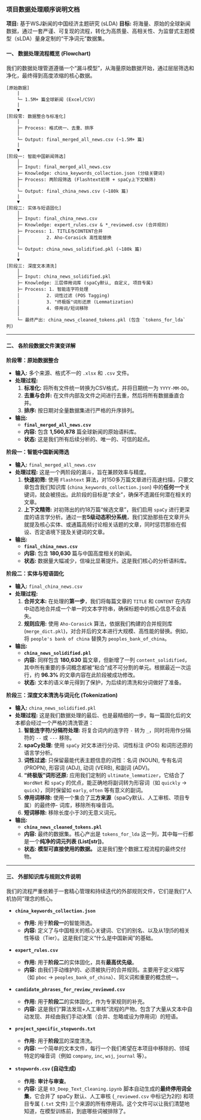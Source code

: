 
### **项目数据处理顺序说明文档**

**项目:** 基于WSJ新闻的中国经济主题研究 (sLDA)
**目标:** 将海量、原始的全球新闻数据，通过一套严谨、可复现的流程，转化为高质量、高相关性、为监督式主题模型（sLDA）量身定制的“干净词元”数据集。

#### **一、 数据处理流程概览 (Flowchart)**

我们的数据处理管道遵循一个“漏斗模型”，从海量原始数据开始，通过层层筛选和净化，最终得到高度浓缩的核心数据。

```
[原始数据]
    |
    └─ 1.5M+ 篇全球新闻 (Excel/CSV)
    |
    ▼
[阶段零: 数据整合与标准化]
    │
    ├─ Process: 格式统一、去重、排序
    │
    └─ Output: final_merged_all_news.csv (~1.5M+ 篇)
    |
    ▼
[阶段一: 智能中国新闻筛选]
    │
    ├─ Input: final_merged_all_news.csv
    ├─ Knowledge: china_keywords_collection.json (分级关键词)
    ├─ Process: 两阶段筛选 (Flashtext初筛 + spaCy上下文精筛)
    │
    └─ Output: final_china_news.csv (~180k 篇)
    |
    ▼
[阶段二: 实体与短语固化]
    │
    ├─ Input: final_china_news.csv
    ├─ Knowledge: expert_rules.csv & *_reviewed.csv (合并规则)
    ├─ Process: 1. TITLE与CONTENT合并
    │          2. Aho-Corasick 高性能替换
    │
    └─ Output: china_news_solidified.pkl (~180k 篇)
    |
    ▼
[阶段三: 深度文本清洗]
    │
    ├─ Input: china_news_solidified.pkl
    ├─ Knowledge: 三层停用词库 (spaCy默认, 自定义, 项目专属)
    ├─ Process: 1. 智能连字符处理
    │          2. 词性过滤 (POS Tagging)
    │          3. "终极版"词形还原 (Lemmatization)
    │          4. 停用词/短词移除
    │
    └─ 最终产出: china_news_cleaned_tokens.pkl (包含 `tokens_for_lda` 列)
```

---

#### **二、 各阶段数据文件演变详解**

**阶段零：原始数据整合**

*   **输入:** 多个来源、格式不一的 `.xlsx` 和 `.csv` 文件。
*   **处理过程:**
    1.  **标准化:** 将所有文件统一转换为CSV格式，并将日期统一为 `YYYY-MM-DD`。
    2.  **去重与合并:** 在文件内部及文件之间进行去重，然后将所有数据垂直合并。
    3.  **排序:** 按日期对全量数据集进行严格的升序排列。
*   **输出:**
    *   **`final_merged_all_news.csv`**
    *   **内容:** 包含 **1,560,878** 篇全球新闻的原始语料库。
    *   **状态:** 这是我们所有后续分析的、唯一的、可信的起点。

**阶段一：智能中国新闻筛选**

*   **输入:** `final_merged_all_news.csv`
*   **处理过程:** 这是一个两阶段的漏斗，旨在兼顾效率与精度。
    1.  **快速初筛:** 使用 `Flashtext` 算法，对150多万篇文章进行高速扫描，只要文章包含我们知识库 (`china_keywords_collection.json`) 中的**任何一个**关键词，就会被捞出。此阶段的目标是“求全”，确保不遗漏任何潜在相关的文章。
    2.  **上下文精筛:** 对初筛出的约18万篇“候选文章”，我们启用 `spaCy` 进行更深度的语言学分析。通过一套**5级动态积分系统**，我们奖励那些在文章开头就提及核心实体、或通篇高频讨论相关话题的文章，同时惩罚那些在假设、否定语境下提及关键词的文章。
*   **输出:**
    *   **`final_china_news.csv`**
    *   **内容:** 包含 **180,630** 篇与中国高度相关的新闻。
    *   **状态:** 数据量大幅减少，信噪比显著提升。这是我们核心的分析语料库。

**阶段二：实体与短语固化**

*   **输入:** `final_china_news.csv`
*   **处理过程:**
    1.  **合并文本:** 在处理的**第一步**，我们将每篇文章的 `TITLE` 和 `CONTENT` 在内存中动态地合并成一个单一的文本字符串，确保标题中的核心信息不会丢失。
    2.  **规则应用:** 使用 `Aho-Corasick` 算法，依据我们构建的合并规则库 (`merge_dict.pkl`)，对合并后的文本进行大规模、高性能的替换。例如，将 `people's bank of china` 替换为 `peoples_bank_of_china`。
*   **输出:**
    *   **`china_news_solidified.pkl`**
    *   **内容:** 同样包含 **180,630** 篇文章，但新增了一列 `content_solidified`，其中所有重要的多词概念都被“粘合”成不可分割的单元。根据最近一次运行，约 **96.3%** 的文章内容在此阶段被成功修改。
    *   **状态:** 文本的语义单元得到了保护，为后续的清洗和分词做好了准备。

**阶段三：深度文本清洗与词元化 (Tokenization)**

*   **输入:** `china_news_solidified.pkl`
*   **处理过程:** 这是我们数据处理的最后、也是最精细的一步。每一篇固化后的文本都会经过一个严格的清洗管道：
    1.  **智能连字符/分隔符处理:** 将复合词内的连字符 `-` 转为 `_`，同时将用作分隔符的 `--` 或 `---` 移除。
    2.  **spaCy处理:** 使用 `spaCy` 对文本进行分词、词性标注 (POS) 和词形还原的语言学分析。
    3.  **词性过滤:** 只保留最能代表主题信息的词性：名词 (NOUN), 专有名词 (PROPN), 形容词 (ADJ), 动词 (VERB), 和副词 (ADV)。
    4.  **“终极版”词形还原:** 应用我们定制的 `ultimate_lemmatizer`，它结合了 `WordNet` 和 `spaCy` 的优点，能正确地将副词转为形容词（如 `quickly` -> `quick`），同时保留如 `early`, `often` 等有意义的副词。
    5.  **停用词移除:** 使用一个集合了**三方来源**（spaCy默认、人工审核、项目专属）的最终停- 词库，移除所有噪音词。
    6.  **短词移除:** 移除长度小于3的无意义词元。
*   **输出:**
    *   **`china_news_cleaned_tokens.pkl`**
    *   **内容:** 最终的数据集。核心产出是 `tokens_for_lda` 这一列，其中每一行都是一个**纯净的词元列表 (List[str])**。
    *   **状态:** **模型可直接使用的数据。** 这是我们整个数据工程流程的最终交付物。

---

#### **三、 外部知识库与规则文件说明**

我们的流程严重依赖于一套精心管理和持续迭代的外部规则文件，它们是我们“人机协同”理念的核心。

*   **`china_keywords_collection.json`**
    *   **作用:** 用于**阶段一**的智能筛选。
    *   **内容:** 定义了与中国相关的核心关键词、它们的别名、以及从1到5的相关性等级（Tier）。这是我们定义“什么是中国新闻”的基础。

*   **`expert_rules.csv`**
    *   **作用:** 用于**阶段二**的实体固化，具有**最高优先级**。
    *   **内容:** 由我们手动维护的、必须被执行的合并规则。主要用于定义缩写（如 `pboc` -> `peoples_bank_of_china`）、同义词和重要的概念统一。

*   **`candidate_phrases_for_review_reviewed.csv`**
    *   **作用:** 用于**阶段二**的实体固化，作为专家规则的补充。
    *   **内容:** 这是我们“算法发现+人工审核”流程的产物。包含了大量从文本中自动发现、并经由我们手动决策（合并、忽略或设为停用词）的短语。

*   **`project_specific_stopwords.txt`**
    *   **作用:** 用于**阶段三**的深度清洗。
    *   **内容:** 一个简单的文本文件，每行一个我们希望在本项目中移除的、领域特定的噪音词（例如 `company`, `inc`, `wsj`, `journal` 等）。

*   **`stopwords.csv` (自动生成)**
    *   **作用:** **审计与审查**。
    *   **内容:** 这是 `03_Deep_Text_Cleaning.ipynb` 脚本自动生成的**最终停用词全集**，它合并了 spaCy 默认、人工审核 (`_reviewed.csv` 中标记为2的) 和项目专属 (`.txt` 文件) 三个来源的所有停用词。这个文件可以让我们清楚地知道，在模型训练前，到底哪些词被排除了。